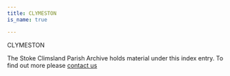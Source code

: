```yaml
---
title: CLYMESTON
is_name: true

---
```


CLYMESTON


The Stoke Climsland Parish Archive holds material under this index entry. To find out more please [contact us](/contact/)
